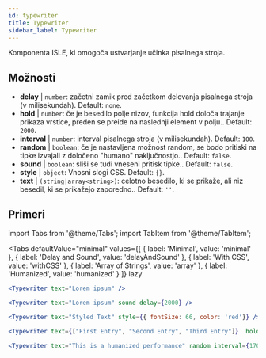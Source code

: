 ```yaml
---
id: typewriter 
title: Typewriter
sidebar_label: Typewriter
---
```


Komponenta ISLE, ki omogoča ustvarjanje učinka pisalnega stroja.

## Možnosti

* __delay__ | `number`: začetni zamik pred začetkom delovanja pisalnega stroja (v milisekundah). Default: `none`.
* __hold__ | `number`: če je besedilo polje nizov, funkcija hold določa trajanje prikaza vrstice, preden se preide na naslednji element v polju.. Default: `2000`.
* __interval__ | `number`: interval pisalnega stroja (v milisekundah). Default: `100`.
* __random__ | `boolean`: če je nastavljena možnost random, se bodo pritiski na tipke izvajali z določeno "humano" naključnostjo.. Default: `false`.
* __sound__ | `boolean`: sliši se tudi vneseni pritisk tipke.. Default: `false`.
* __style__ | `object`: Vnosni slogi CSS. Default: `{}`.
* __text__ | `(string|array<string>)`: celotno besedilo, ki se prikaže, ali niz besedil, ki se prikažejo zaporedno.. Default: `''`.


## Primeri

import Tabs from '@theme/Tabs';
import TabItem from '@theme/TabItem';

<Tabs
    defaultValue="minimal"
    values={[
        { label: 'Minimal', value: 'minimal' },
        { label: 'Delay and Sound', value: 'delayAndSound' },
        { label: 'With CSS', value: 'withCSS' },
        { label: 'Array of Strings', value: 'array' },
        { label: 'Humanized', value: 'humanized' }
    ]}
    lazy
>

<TabItem value="minimal">

```jsx live
<Typewriter text="Lorem ipsum" />
```

</TabItem>

<TabItem value="delayAndSound">

```jsx live
<Typewriter text="Lorem ipsum" sound delay={2000} />
```

</TabItem>

<TabItem value="withCSS">

```jsx live
<Typewriter text="Styled Text" style={{ fontSize: 66, color: 'red'}} />
```

</TabItem>

<TabItem value="array">

```jsx live
<Typewriter text={["First Entry", "Second Entry", "Third Entry"]}  hold={2000} />
```

</TabItem>

<TabItem value="humanized">

```jsx live
<Typewriter text="This is a humanized performance" random interval={170} />
```

</TabItem>

</Tabs>

